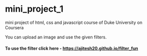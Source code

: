 # mini_project_1
mini project of html, css and javascript course of Duke University on Coursera

You can upload an image and use the given filters.


#### To use the filter click here - https://ajitesh20.github.io/filter_fun
